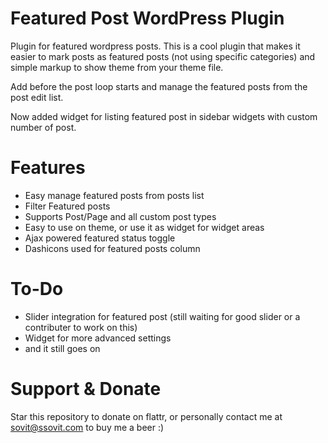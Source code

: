 Featured Post WordPress Plugin
=============

Plugin for featured wordpress posts. This is a cool plugin that makes it easier to mark posts as featured posts (not using specific categories) and simple markup to show theme from your theme file.

Add <?php query_posts($query_string."&featured=yes"); ?> before the post loop starts and manage the featured posts from the post edit list.

Now added widget for listing featured post in sidebar widgets with custom number of post.

Features
=============

- Easy manage featured posts from posts list
- Filter Featured posts
- Supports Post/Page and all custom post types
- Easy to use on theme, or use it as widget for widget areas
- Ajax powered featured status toggle
- Dashicons used for featured posts column


To-Do
============

- Slider integration for featured post (still waiting for good slider or a contributer to work on this)
- Widget for more advanced settings
- and it still goes on


Support & Donate
=============

Star this repository to donate on flattr, or personally contact me at sovit@ssovit.com to buy me a beer :)
